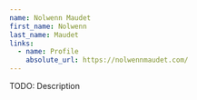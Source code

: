 ```yaml
---
name: Nolwenn Maudet
first_name: Nolwenn
last_name: Maudet
links:
  - name: Profile
    absolute_url: https://nolwennmaudet.com/
---
```


TODO: Description